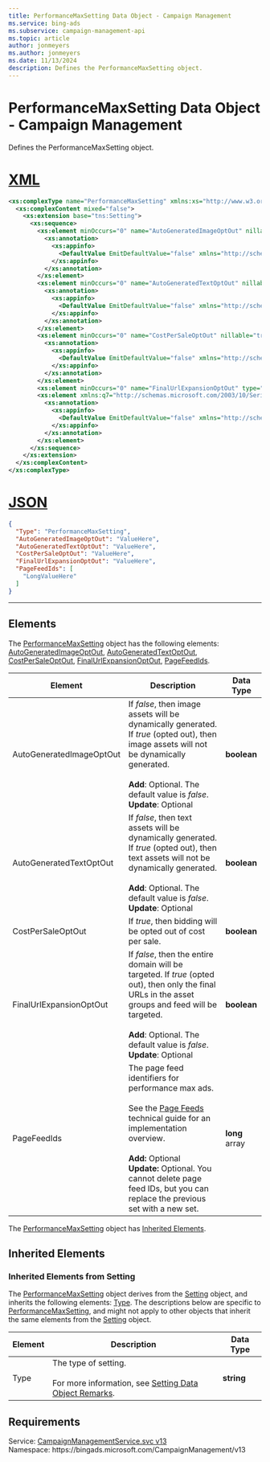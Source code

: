 ```yaml
---
title: PerformanceMaxSetting Data Object - Campaign Management
ms.service: bing-ads
ms.subservice: campaign-management-api
ms.topic: article
author: jonmeyers
ms.author: jonmeyers
ms.date: 11/13/2024
description: Defines the PerformanceMaxSetting object.
---
```

# PerformanceMaxSetting Data Object - Campaign Management
Defines the PerformanceMaxSetting object.

# [XML](#tab/xml)

```xml
<xs:complexType name="PerformanceMaxSetting" xmlns:xs="http://www.w3.org/2001/XMLSchema">
  <xs:complexContent mixed="false">
    <xs:extension base="tns:Setting">
      <xs:sequence>
        <xs:element minOccurs="0" name="AutoGeneratedImageOptOut" nillable="true" type="xs:boolean">
          <xs:annotation>
            <xs:appinfo>
              <DefaultValue EmitDefaultValue="false" xmlns="http://schemas.microsoft.com/2003/10/Serialization/" />
            </xs:appinfo>
          </xs:annotation>
        </xs:element>
        <xs:element minOccurs="0" name="AutoGeneratedTextOptOut" nillable="true" type="xs:boolean">
          <xs:annotation>
            <xs:appinfo>
              <DefaultValue EmitDefaultValue="false" xmlns="http://schemas.microsoft.com/2003/10/Serialization/" />
            </xs:appinfo>
          </xs:annotation>
        </xs:element>
        <xs:element minOccurs="0" name="CostPerSaleOptOut" nillable="true" type="xs:boolean">
          <xs:annotation>
            <xs:appinfo>
              <DefaultValue EmitDefaultValue="false" xmlns="http://schemas.microsoft.com/2003/10/Serialization/" />
            </xs:appinfo>
          </xs:annotation>
        </xs:element>
        <xs:element minOccurs="0" name="FinalUrlExpansionOptOut" type="xs:boolean" />
        <xs:element xmlns:q7="http://schemas.microsoft.com/2003/10/Serialization/Arrays" minOccurs="0" name="PageFeedIds" nillable="true" type="q7:ArrayOflong">
          <xs:annotation>
            <xs:appinfo>
              <DefaultValue EmitDefaultValue="false" xmlns="http://schemas.microsoft.com/2003/10/Serialization/" />
            </xs:appinfo>
          </xs:annotation>
        </xs:element>
      </xs:sequence>
    </xs:extension>
  </xs:complexContent>
</xs:complexType>
```

# [JSON](#tab/json)

```json
{
  "Type": "PerformanceMaxSetting",
  "AutoGeneratedImageOptOut": "ValueHere",
  "AutoGeneratedTextOptOut": "ValueHere",
  "CostPerSaleOptOut": "ValueHere",
  "FinalUrlExpansionOptOut": "ValueHere",
  "PageFeedIds": [
    "LongValueHere"
  ]
}
```

-----

## <a name="elements"></a>Elements

The [PerformanceMaxSetting](performancemaxsetting.md) object has the following elements: [AutoGeneratedImageOptOut](#autogeneratedimageoptout), [AutoGeneratedTextOptOut](#autogeneratedtextoptout), [CostPerSaleOptOut](#costpersaleoptout), [FinalUrlExpansionOptOut](#finalurlexpansionoptout), [PageFeedIds](#pagefeedids).

|Element|Description|Data Type|
|-----------|---------------|-------------|
|<a name="autogeneratedimageoptout"></a>AutoGeneratedImageOptOut|If *false*, then image assets will be dynamically generated. If *true* (opted out), then image assets will not be dynamically generated.<br/><br/>**Add**: Optional. The default value is *false*.<br/>**Update**: Optional|**boolean**|
|<a name="autogeneratedtextoptout"></a>AutoGeneratedTextOptOut|If *false*, then text assets will be dynamically generated. If *true* (opted out), then text assets will not be dynamically generated.<br/><br/>**Add**: Optional. The default value is *false*.<br/>**Update**: Optional|**boolean**|
|<a name="costpersaleoptout"></a>CostPerSaleOptOut|If *true*, then bidding will be opted out of cost per sale.|**boolean**|
|<a name="finalurlexpansionoptout"></a>FinalUrlExpansionOptOut|If *false*, then the entire domain will be targeted. If *true* (opted out), then only the final URLs in the asset groups and feed will be targeted.<br/><br/>**Add**: Optional. The default value is *false*.<br/>**Update**: Optional|**boolean**|
|<a name="pagefeedids"></a>PageFeedIds|The page feed identifiers for performance max ads.<br/><br/>See the [Page Feeds](../guides/page-feeds.md) technical guide for an implementation overview.<br/><br/>**Add:** Optional<br/>**Update:** Optional. You cannot delete page feed IDs, but you can replace the previous set with a new set.|**long** array|

The [PerformanceMaxSetting](performancemaxsetting.md) object has [Inherited Elements](#inheritedelements).

## <a name="inheritedelements"></a>Inherited Elements

### <a name="inheritedelementssetting"></a>Inherited Elements from Setting
The [PerformanceMaxSetting](performancemaxsetting.md) object derives from the [Setting](setting.md) object, and inherits the following elements: [Type](#type). The descriptions below are specific to [PerformanceMaxSetting](performancemaxsetting.md), and might not apply to other objects that inherit the same elements from the [Setting](setting.md) object.  

|Element|Description|Data Type|
|-----------|---------------|-------------|
|<a name="type"></a>Type|The type of setting.<br/><br/>For more information, see [Setting Data Object Remarks](setting.md#remarks).|**string**|

## Requirements
Service: [CampaignManagementService.svc v13](https://campaign.api.bingads.microsoft.com/Api/Advertiser/CampaignManagement/v13/CampaignManagementService.svc)  
Namespace: https\://bingads.microsoft.com/CampaignManagement/v13  

